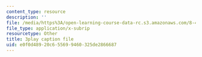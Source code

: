 ```yaml
---
content_type: resource
description: ''
file: /media/https%3A/open-learning-course-data-rc.s3.amazonaws.com/8-422-atomic-and-optical-physics-ii-spring-2013/e0f0d48920c655699460325de2866687_s83SihcFfYo.srt
file_type: application/x-subrip
resourcetype: Other
title: 3play caption file
uid: e0f0d489-20c6-5569-9460-325de2866687
---
```

